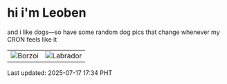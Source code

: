# hi i'm Leoben

and i like dogs—so have some random dog pics that change whenever my CRON feels like it

|  |  |
|--------|----------|
| ![Borzoi](https://random-dog-vercel.vercel.app/api/random-borzoi?v=1752744896) | ![Labrador](https://random-dog-vercel.vercel.app/api/random-labrador?v=1752744896) |

Last updated: 2025-07-17 17:34 PHT
